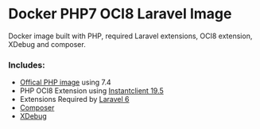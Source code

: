 # Docker PHP7 OCI8 Laravel Image 
Docker image built with PHP, required Laravel extensions, OCI8 extension, XDebug and composer.

### Includes:
- [Offical PHP image](https://hub.docker.com/_/php/) using 7.4
- PHP OCI8 Extension using [Instantclient 19.5](https://www.oracle.com/technetwork/topics/linuxx86-64soft-092277.html)
- Extensions Required by [Laravel 6](https://laravel.com/docs/6.x/installation#server-requirements)
- [Composer](https://getcomposer.org/)
- [XDebug](https://xdebug.org/)
